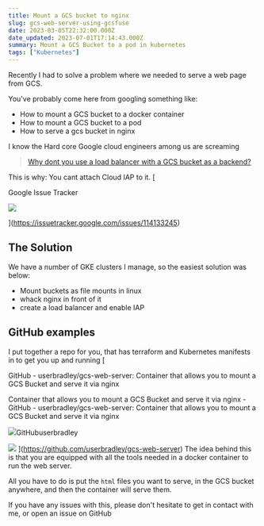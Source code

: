 ```yaml
---
title: Mount a GCS bucket to nginx
slug: gcs-web-server-using-gcsfuse
date: 2023-03-05T22:32:00.000Z
date_updated: 2023-07-01T17:14:43.000Z
summary: Mount a GCS Bucket to a pod in kubernetes
tags: ["Kubernetes"]
---
```


Recently I had to solve a problem where we needed to serve a web page from GCS.

You've probably come here from googling something like:

- How to mount a GCS bucket to a docker container
- How to mount a GCS bucket to a pod
- How to serve a gcs bucket in nginx

I know the Hard core Google cloud engineers among us are screaming 

> [Why dont you use a load balancer with a GCS bucket as a backend?](https://cloud.google.com/load-balancing/docs/https/ext-load-balancer-backend-buckets)

This is why: You cant attach Cloud IAP to it. 
[

Google Issue Tracker

![](https://www.gstatic.com/buganizer/img/v0/favicon.ico)

](https://issuetracker.google.com/issues/114133245)
## The Solution

We have a number of GKE clusters I manage, so the easiest solution was below:

- Mount buckets as file mounts in linux
- whack nginx in front of it
- create a load balancer and enable IAP

## GitHub examples

I put together a repo for you, that has terraform and Kubernetes manifests in to get you up and running
[

GitHub - userbradley/gcs-web-server: Container that allows you to mount a GCS Bucket and serve it via nginx

Container that allows you to mount a GCS Bucket and serve it via nginx - GitHub - userbradley/gcs-web-server: Container that allows you to mount a GCS Bucket and serve it via nginx

![](https://github.githubassets.com/favicons/favicon.svg)GitHubuserbradley

![](https://opengraph.githubassets.com/549a2784b6270b8fcf62f865f6b6d01de2dfb93915f7d575c5f89e0d6e5440d4/userbradley/gcs-web-server)
](https://github.com/userbradley/gcs-web-server)
The idea behind this is that you are equipped with all the tools needed in a docker container to run the web server.

All you have to do is put the `html` files you want to serve, in the GCS bucket anywhere, and then the container will serve them.

If you have any issues with this, please don't hesitate to get in contact with me, or open an issue on GitHub
